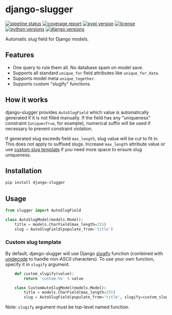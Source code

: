 # django-slugger

[![pipeline status](https://gitlab.com/dspechnikov/django-slugger/badges/master/pipeline.svg)](https://gitlab.com/dspechnikov/django-slugger/commits/master)
[![coverage report](https://gitlab.com/dspechnikov/django-slugger/badges/master/coverage.svg)](https://gitlab.com/dspechnikov/django-slugger/commits/master)
[![pypi version](https://img.shields.io/pypi/v/django-slugger.svg)](https://pypi.python.org/pypi/django-slugger)
[![license](https://img.shields.io/pypi/l/django-slugger.svg)](./LICENSE)
[![python versions](https://img.shields.io/pypi/pyversions/django-slugger.svg)](https://www.python.org/)
[![django versions](https://img.shields.io/badge/django-1.11,%202.0-blue.svg)](https://www.djangoproject.com/)

Automatic slug field for Django models.

## Features

- One query to rule them all. No database spam on model save.
- Supports all standard `unique_for` field attributes like `unique_for_date`.
- Supports model meta `unique_together`.
- Supports custom "slugify" functions.

## How it works

django-slugger provides `AutoSlugField` which value is automatically
generated if it is not filled manually. If the field has any "uniqueness"
constraint (`unique=True`, for example), numerical suffix will be used if
necessary to prevent constraint violation.

If generated slug exceeds field `max_length`, slug value will be cut to
fit in. This does not apply to suffixed slugs. Increase `max_length`
attribute value or use [custom slug template](#custom-slug-template) if you need 
more space to ensure slug uniqueness.

## Installation

```bash
pip install django-slugger
```

## Usage

```python
from slugger import AutoSlugField

class AutoSlugModel(models.Model):
    title = models.CharField(max_length=255)
    slug = AutoSlugField(populate_from='title')
```

### Custom slug template

By default, django-slugger will use Django [slugify] function
(combined with [unidecode] to handle non-ASCII characters). To use your own function,
specify it in `slugify` argument.

```python
    def custom_slugify(value):
        return 'custom-%s' % value

    class CustomAutoSlugModel(models.Model):
        title = models.CharField(max_length=255)
        slug = AutoSlugField(populate_from='title', slugify=custom_slugify)
```

Note: `slugify` argument must be top-level named function.

[slugify]: https://docs.djangoproject.com/en/2.1/ref/utils/#django.utils.text.slugify
[unidecode]: https://pypi.python.org/pypi/Unidecode
